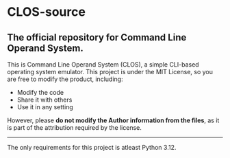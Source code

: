 # CLOS-source
## The official repository for Command Line Operand System.
This is Command Line Operand System (CLOS), a simple CLI-based operating system emulator. This project is under the MIT License, so you are free to modify the product, including:

+ Modify the code
+ Share it with others
+ Use it in any setting

However, please **do not modify the Author information from the files**, as it is part of the attribution required by the license.

---

The only requirements for this project is atleast Python 3.12.
